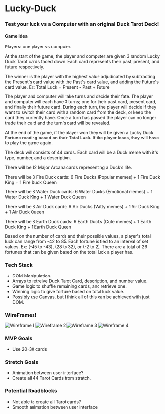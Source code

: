 # Lucky-Duck
### Test your luck vs a Computer with an original Duck Tarot Deck!

#### Game Idea
Players: one player vs computer.

At the start of the game, the player and computer are given 3 random Lucky Duck Tarot cards faced down.
Each card represents their past, present, and future respectively.

The winner is the player with the highest value adjudicated by subtracting the Present's card value with the Past's card value, and adding the Future's card value.
Ex: Total Luck = Present - Past + Future

The player and computer will take turns and decide their fate.
The player and computer will each have 3 turns; one for their past card, present card, and finally their future card.
During each turn, the player will decide if they want to switch their card with a random card from the deck, or keep the card they currently have.
Once a turn has passed the player can no longer trade their card and the turn's card will be revealed.

At the end of the game, if the player won they will be given a Lucky Duck Fortune reading based on their Total Luck.
If the player loses, they will have to play the game again.

The deck will consists of 44 cards. Each card will be a Duck meme with it's type, number, and a description.

There will be 12 Major Arcana cards representing a Duck’s life.

There will be 8 Fire Duck cards: 6 Fire Ducks (Popular memes) + 1 Fire Duck King + 1 Fire Duck Queen

There will be 8 Water Duck cards: 6 Water Ducks (Emotional memes) + 1 Water Duck King + 1 Water Duck Queen

There will be 8 Air Duck cards: 6 Air Ducks (Witty memes) + 1 Air Duck King + 1 Air Duck Queen

There will be 8 Earth Duck cards: 6 Earth Ducks (Cute memes) + 1 Earth Duck King + 1 Earth Duck Queen

Based on the number of cards and their possible values, a player's total luck can range from -42 to 85. 
Each fortune is tied to an interval of set values. 
Ex: (-45 to -43), (28 to 32), or (-2 to 2).
There are a total of 26 fortunes that can be given based on the total luck a player has.

### Tech Stack
* DOM Manipulation. 
* Arrays to retreive Duck Tarot Card, description, and number value.
* Game logic to shuffle remaining cards, and retrieve one. 
* Winning logic to give fortune based on total luck value. 
* Possibly use Canvas, but I think all of this can be achieved with just DOM.

### WireFrames!
![Wireframe 1](https://i.imgur.com/mLKepDe.png)
![Wireframe 2](https://i.imgur.com/5aEeo5B.png)
![Wireframe 3](https://i.imgur.com/vz0zU0i.png)
![Wireframe 4](https://i.imgur.com/4gGc9Tc.png)

### MVP Goals
* Use 20-30 cards

### Stretch Goals
* Animation between user interface?
* Create all 44 Tarot Cards from stratch.

### Potential Roadblocks
* Not able to create all Tarot cards?
* Smooth animation between user interface
